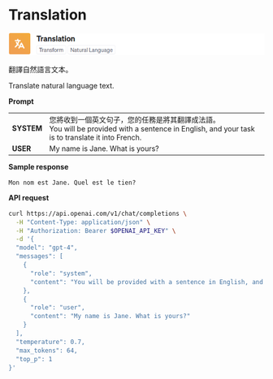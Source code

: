 # Translation

![](./assets/default-translation.png)

翻譯自然語言文本。

Translate natural language text.

**Prompt**

|||
|-------|------|
|**SYSTEM**|您將收到一個英文句子，您的任務是將其翻譯成法語。<br/>You will be provided with a sentence in English, and your task is to translate it into French.|
|**USER**|My name is Jane. What is yours?|

**Sample response**

```
Mon nom est Jane. Quel est le tien?
```

**API request**

```bash
curl https://api.openai.com/v1/chat/completions \
  -H "Content-Type: application/json" \
  -H "Authorization: Bearer $OPENAI_API_KEY" \
  -d '{
  "model": "gpt-4",
  "messages": [
    {
      "role": "system",
      "content": "You will be provided with a sentence in English, and your task is to translate it into French."
    },
    {
      "role": "user",
      "content": "My name is Jane. What is yours?"
    }
  ],
  "temperature": 0.7,
  "max_tokens": 64,
  "top_p": 1
}'
```
